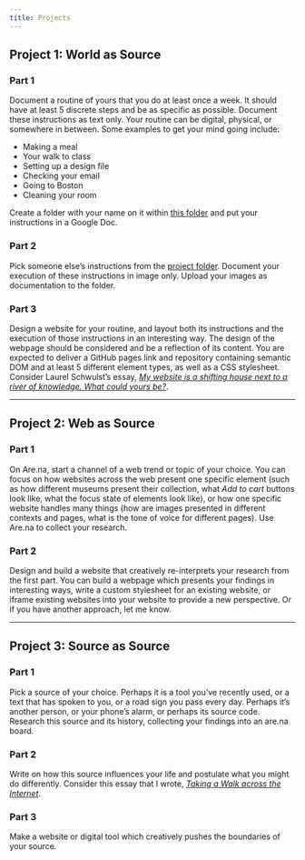 ```yaml
---
title: Projects
---
```

## Project 1: World as Source

### Part 1
Document a routine of yours that you do at least once a week. It should have at least 5 discrete steps and be as specific as possible. Document these instructions as text only. Your routine can be digital, physical, or somewhere in between. Some examples to get your mind going include:

* Making a meal
* Your walk to class
* Setting up a design file
* Checking your email
* Going to Boston
* Cleaning your room

Create a folder with your name on it within [this folder](https://drive.google.com/drive/folders/1QBUpW2Ruhp3MmVz7PF9qfcxWkaEhWPj7?usp=sharing) and put your instructions in a Google Doc.

### Part 2
Pick someone else’s instructions from the [project folder](https://drive.google.com/drive/folders/1QBUpW2Ruhp3MmVz7PF9qfcxWkaEhWPj7?usp=sharing). Document your execution of these instructions in image only. Upload your images as documentation to the folder.

### Part 3
Design a website for your routine, and layout both its instructions and the execution of those instructions in an interesting way. The design of the webpage should be considered and be a reflection of its content. You are expected to deliver a GitHub pages link and repository containing semantic DOM and at least 5 different element types, as well as a CSS stylesheet. Consider Laurel Schwulst’s essay, _[My website is a shifting house next to a river of knowledge. What could yours be?](https://thecreativeindependent.com/essays/laurel-schwulst-my-website-is-a-shifting-house-next-to-a-river-of-knowledge-what-could-yours-be/)_.

---

## Project 2: Web as Source

### Part 1
On Are.na, start a channel of a web trend or topic of your choice. You can focus on how websites across the web present one specific element (such as how different museums present their collection, what _Add to cart_ buttons look like, what the focus state of elements look like), or how one specific website handles many things (how are images presented in different contexts and pages, what is the tone of voice for different pages). Use Are.na to collect your research.

### Part 2 
Design and build a website that creatively re-interprets your research from the first part. You can build a webpage which presents your findings in interesting ways, write a custom stylesheet for an existing website, or iframe existing websites into your website to provide a new perspective. Or if you have another approach, let me know.

---

## Project 3: Source as Source

### Part 1
Pick a source of your choice. Perhaps it is a tool you’ve recently used, or a text that has spoken to you, or a road sign you pass every day. Perhaps it’s another person, or your phone’s alarm, or perhaps its source code.  Research this source and its history, collecting your findings into an are.na board. 

### Part 2
Write on how this source influences your life and postulate what you might do differently. Consider this essay that I wrote, _[Taking a Walk across the Internet](https://www.moma.org/magazine/articles/677)_.

### Part 3
Make a website or digital tool which creatively pushes the boundaries of your source.
